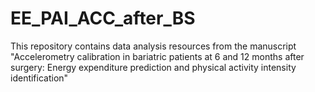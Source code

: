 # EE_PAI_ACC_after_BS

This repository contains data analysis resources from the manuscript "Accelerometry calibration in bariatric patients at 6 and 12 months after surgery: Energy expenditure prediction and physical activity intensity identification"